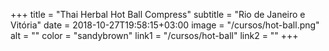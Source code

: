 +++
title = "Thai Herbal Hot Ball Compress"
subtitle = "Rio de Janeiro e Vitória"
date = 2018-10-27T19:58:15+03:00
image = "/cursos/hot-ball.png"
alt = ""
color = "sandybrown"
link1 = "/cursos/hot-ball"
link2 = ""
+++
